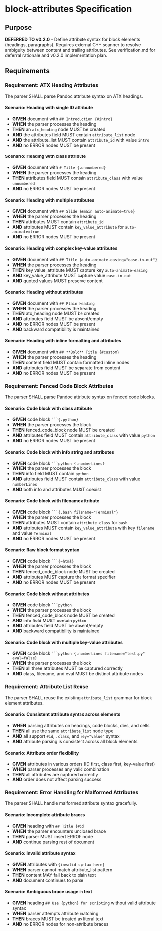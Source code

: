 # block-attributes Specification

## Purpose
**DEFERRED TO v0.2.0** - Define attribute syntax for block elements (headings, paragraphs). Requires external C++ scanner to resolve ambiguity between content and trailing attributes. See verification.md for deferral rationale and v0.2.0 implementation plan.
## Requirements
### Requirement: ATX Heading Attributes
The parser SHALL parse Pandoc attribute syntax on ATX headings.

#### Scenario: Heading with single ID attribute
- **GIVEN** document with `## Introduction {#intro}`
- **WHEN** the parser processes the heading
- **THEN** an `atx_heading` node MUST be created
- **AND** the attributes field MUST contain `attribute_list` node
- **AND** the attribute_list MUST contain `attribute_id` with value `intro`
- **AND** no ERROR nodes MUST be present

#### Scenario: Heading with class attribute
- **GIVEN** document with `# Title {.unnumbered}`
- **WHEN** the parser processes the heading
- **THEN** attributes field MUST contain `attribute_class` with value `unnumbered`
- **AND** no ERROR nodes MUST be present

#### Scenario: Heading with multiple attributes
- **GIVEN** document with `## Slide {#main auto-animate=true}`
- **WHEN** the parser processes the heading
- **THEN** attributes MUST contain `attribute_id`
- **AND** attributes MUST contain `key_value_attribute` for `auto-animate=true`
- **AND** no ERROR nodes MUST be present

#### Scenario: Heading with complex key-value attributes
- **GIVEN** document with `## Title {auto-animate-easing="ease-in-out"}`
- **WHEN** the parser processes the heading
- **THEN** key_value_attribute MUST capture key `auto-animate-easing`
- **AND** key_value_attribute MUST capture value `ease-in-out`
- **AND** quoted values MUST preserve content

#### Scenario: Heading without attributes
- **GIVEN** document with `## Plain Heading`
- **WHEN** the parser processes the heading
- **THEN** atx_heading node MUST be created
- **AND** attributes field MUST be absent/empty
- **AND** no ERROR nodes MUST be present
- **AND** backward compatibility is maintained

#### Scenario: Heading with inline formatting and attributes
- **GIVEN** document with `## **Bold** Title {#custom}`
- **WHEN** the parser processes the heading
- **THEN** content field MUST contain formatted inline nodes
- **AND** attributes field MUST be separate from content
- **AND** no ERROR nodes MUST be present

### Requirement: Fenced Code Block Attributes
The parser SHALL parse Pandoc attribute syntax on fenced code blocks.

#### Scenario: Code block with class attribute
- **GIVEN** code block `` ```{.python} ``
- **WHEN** the parser processes the block
- **THEN** fenced_code_block node MUST be created
- **AND** attributes field MUST contain `attribute_class` with value `python`
- **AND** no ERROR nodes MUST be present

#### Scenario: Code block with info string and attributes
- **GIVEN** code block `` ```python {.numberLines} ``
- **WHEN** the parser processes the block
- **THEN** info field MUST contain `python`
- **AND** attributes field MUST contain `attribute_class` with value `numberLines`
- **AND** both info and attributes MUST coexist

#### Scenario: Code block with filename attribute
- **GIVEN** code block `` ```{.bash filename="Terminal"} ``
- **WHEN** the parser processes the block
- **THEN** attributes MUST contain `attribute_class` for `bash`
- **AND** attributes MUST contain `key_value_attribute` with key `filename` and value `Terminal`
- **AND** no ERROR nodes MUST be present

#### Scenario: Raw block format syntax
- **GIVEN** code block `` ```{=html} ``
- **WHEN** the parser processes the block
- **THEN** fenced_code_block node MUST be created
- **AND** attributes MUST capture the format specifier
- **AND** no ERROR nodes MUST be present

#### Scenario: Code block without attributes
- **GIVEN** code block `` ```python ``
- **WHEN** the parser processes the block
- **THEN** fenced_code_block node MUST be created
- **AND** info field MUST contain `python`
- **AND** attributes field MUST be absent/empty
- **AND** backward compatibility is maintained

#### Scenario: Code block with multiple key-value attributes
- **GIVEN** code block `` ```python {.numberLines filename="test.py" eval=false} ``
- **WHEN** the parser processes the block
- **THEN** all three attributes MUST be captured correctly
- **AND** class, filename, and eval MUST be distinct attribute nodes

### Requirement: Attribute List Reuse
The parser SHALL reuse the existing `attribute_list` grammar for block element attributes.

#### Scenario: Consistent attribute syntax across elements
- **WHEN** parsing attributes on headings, code blocks, divs, and cells
- **THEN** all use the same `attribute_list` node type
- **AND** all support `#id`, `.class`, and `key="value"` syntax
- **AND** attribute parsing is consistent across all block elements

#### Scenario: Attribute order flexibility
- **GIVEN** attributes in various orders (ID first, class first, key-value first)
- **WHEN** parser processes any valid combination
- **THEN** all attributes are captured correctly
- **AND** order does not affect parsing success

### Requirement: Error Handling for Malformed Attributes
The parser SHALL handle malformed attribute syntax gracefully.

#### Scenario: Incomplete attribute braces
- **GIVEN** heading with `## Title {#id`
- **WHEN** the parser encounters unclosed brace
- **THEN** parser MUST insert ERROR node
- **AND** continue parsing rest of document

#### Scenario: Invalid attribute syntax
- **GIVEN** attributes with `{invalid syntax here}`
- **WHEN** parser cannot match attribute_list pattern
- **THEN** content MAY fall back to plain text
- **AND** document continues to parse

#### Scenario: Ambiguous brace usage in text
- **GIVEN** heading `## Use {python} for scripting` without valid attribute syntax
- **WHEN** parser attempts attribute matching
- **THEN** braces MUST be treated as literal text
- **AND** no ERROR nodes for non-attribute braces

